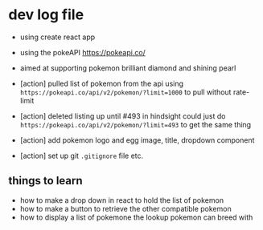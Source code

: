 # dev log file

- using create react app
- using the pokeAPI https://pokeapi.co/
- aimed at supporting pokemon brilliant diamond and shining pearl
- [action] pulled list of pokemon from the api using `https://pokeapi.co/api/v2/pokemon/?limit=1000` to pull without rate-limit
- [action] deleted listing up until #493 in hindsight could just do `https://pokeapi.co/api/v2/pokemon/?limit=493` to get the same thing

- [action] add pokemon logo and egg image, title, dropdown component
- [action] set up git `.gitignore` file etc.

## things to learn

- how to make a drop down in react to hold the list of pokemon
- how to make a button to retrieve the other compatible pokemon
- how to display a list of pokemone the lookup pokemon can breed with
